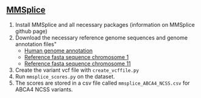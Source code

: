 ## [MMSplice](https://github.com/gagneurlab/MMSplice_MTSplice)

1. Install MMSplice and all necessary packages (information on MMSplice github page)
2. Download the necessary reference genome sequences and genome annotation files"
   *  [Human genome annotation](http://ftp.ensembl.org/pub/release-75/gtf/homo_sapiens/Homo_sapiens.GRCh37.75.gtf.gz)
   *  [Reference fasta sequence chromosome 1](http://ftp.ensembl.org/pub/release-75/fasta/homo_sapiens/dna/Homo_sapiens.GRCh37.75.dna.chromosome.1.fa.gz)
   *  [Reference fasta sequence chromosome 11](https://www.ncbi.nlm.nih.gov/nuccore/NC_000011.9?report=fasta)
3. Create the variant vcf file with `create_vcffile.py` 
4. Run `mmsplice_scores.py` on the dataset.
5. The scores are stored in a csv file called `mmsplice_ABCA4_NCSS.csv` for ABCA4 NCSS variants.

